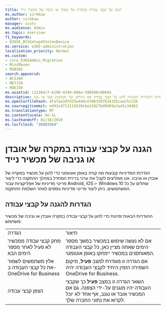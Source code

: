 ```yaml
---
title: הגנה על קבצי עבודה במקרה של אובדן או גניבה של מכשיר נייד
ms.author: sirkkuw
author: sirkkuw
manager: scotv
ms.audience: Admin
ms.topic: overview
f1_keywords:
- O365E_BCSSetup4StolenDevice
ms.service: o365-administration
localization_priority: Normal
ms.custom:
- Core_O365Admin_Migration
- MiniMaven
- MSB365
search.appverid:
- BCS160
- MET150
- MOE150
ms.assetid: c12164c7-6190-4294-b88a-590580c9869a
description: למד אודות ההגדרות הזמינות להגן על קבצי עבודה אם ההתקן של משתמש אבד או נגנב.
ms.openlocfilehash: 4fafae2dfd25e44dce7083307b3432bcaa25c22b
ms.sourcegitcommit: e491c4713115610cbe13d2fbd0d65e1a41c34d62
ms.translationtype: MT
ms.contentlocale: he-IL
ms.lasthandoff: 01/16/2019
ms.locfileid: "26983564"
---
```

# <a name="protect-work-files-when-a-mobile-device-is-lost-or-stolen"></a>הגנה על קבצי עבודה במקרה של אובדן או גניבה של מכשיר נייד

הגדרות המדיניות קובעות מה קורה באופן אוטומטי כדי להגן על מכשיר במקרה של אובדן או גניבה. אנו ממליצים לקבל את ערכי ברירת המחדל במהלך ההתקנה כדי ליצור פריטי מדיניות של אפליקציות עבור Android,‏ iOS ו- Windows 10 שחלים על כל המשתמשים. ניתן ליצור פריטי מדיניות נוספים לאחר השלמת ההתקנה.
  
## <a name="settings-that-protect-work-files"></a>הגדרות להגנה על קבצי עבודה

ההגדרות הבאות זמינות כדי להגן על קבצי עבודה במקרה אובדן או גניבה של מכשיר משתמש:
  
|||
|:-----|:-----|
|הגדרה  <br/> |תיאור  <br/> |
|מחק קבצי עבודה ממכשיר לא פעיל לאחר מספר הימים הבא  <br/> |אם לא נעשה שימוש במכשיר במשך מספר הימים שאתה מציין כאן, כל קבצי העבודה המאוחסנים במכשיר יימחקו באופן אוטומטי.  <br/> |
|אלץ משתמשים לשמור את כל קבצי העבודה ב- OneDrive for Business  <br/> |אם הגדרה זו מוגדרת למצב **פעיל**, מיקום השמירה הזמין היחיד לקבצי העבודה יהיה OneDrive for Business.  <br/> |
|הצפן קבצי עבודה  <br/> |השאר הגדרה זו במצב **פעיל** כך שקבצי העבודה יהיו מוגנים על-ידי הצפנה. גם אם המכשיר אובד או נגנב, אף אחד לא יוכל לקרוא את נתוני החברה שלך.  <br/> |
   

